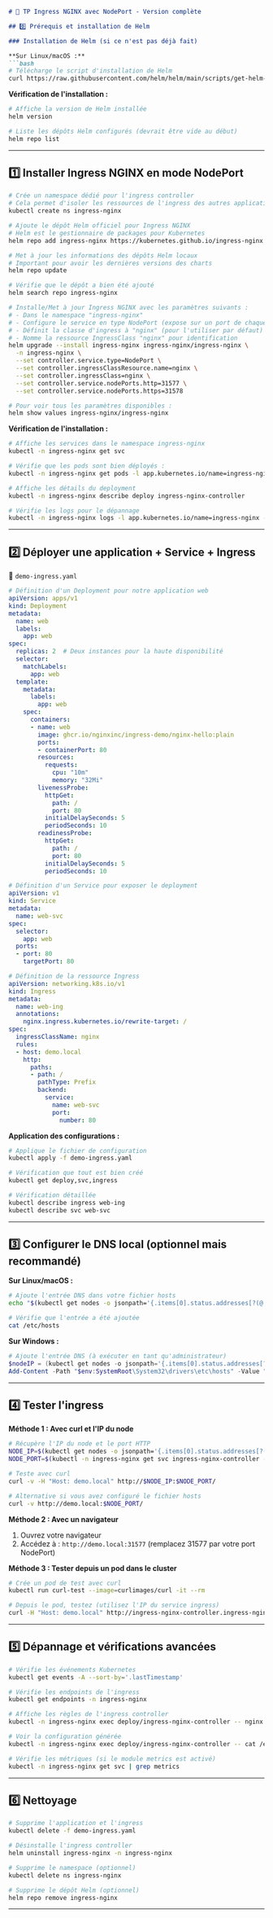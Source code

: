 
```markdown
# 🧪 TP Ingress NGINX avec NodePort - Version complète

## 0️⃣ Prérequis et installation de Helm

### Installation de Helm (si ce n'est pas déjà fait)

**Sur Linux/macOS :**
```bash
# Télécharge le script d'installation de Helm
curl https://raw.githubusercontent.com/helm/helm/main/scripts/get-helm-3 | bash
```

**Vérification de l'installation :**
```bash
# Affiche la version de Helm installée
helm version

# Liste les dépôts Helm configurés (devrait être vide au début)
helm repo list
```
---

## 1️⃣ Installer Ingress NGINX en mode NodePort

```bash
# Crée un namespace dédié pour l'ingress controller
# Cela permet d'isoler les ressources de l'ingress des autres applications
kubectl create ns ingress-nginx

# Ajoute le dépôt Helm officiel pour Ingress NGINX
# Helm est le gestionnaire de packages pour Kubernetes
helm repo add ingress-nginx https://kubernetes.github.io/ingress-nginx

# Met à jour les informations des dépôts Helm locaux
# Important pour avoir les dernières versions des charts
helm repo update

# Vérifie que le dépôt a bien été ajouté
helm search repo ingress-nginx

# Installe/Met à jour Ingress NGINX avec les paramètres suivants :
# - Dans le namespace "ingress-nginx"
# - Configure le service en type NodePort (expose sur un port de chaque node)
# - Définit la classe d'ingress à "nginx" (pour l'utiliser par défaut)
# - Nomme la ressource IngressClass "nginx" pour identification
helm upgrade --install ingress-nginx ingress-nginx/ingress-nginx \
  -n ingress-nginx \
  --set controller.service.type=NodePort \
  --set controller.ingressClassResource.name=nginx \
  --set controller.ingressClass=nginx \
  --set controller.service.nodePorts.http=31577 \
  --set controller.service.nodePorts.https=31578

# Pour voir tous les paramètres disponibles :
helm show values ingress-nginx/ingress-nginx
```

**Vérification de l'installation :**
```bash
# Affiche les services dans le namespace ingress-nginx
kubectl -n ingress-nginx get svc

# Vérifie que les pods sont bien déployés :
kubectl -n ingress-nginx get pods -l app.kubernetes.io/name=ingress-nginx

# Affiche les détails du deployment
kubectl -n ingress-nginx describe deploy ingress-nginx-controller

# Vérifie les logs pour le dépannage
kubectl -n ingress-nginx logs -l app.kubernetes.io/name=ingress-nginx --tail=50
```

---

## 2️⃣ Déployer une application + Service + Ingress

📄 `demo-ingress.yaml`
```yaml
# Définition d'un Deployment pour notre application web
apiVersion: apps/v1
kind: Deployment
metadata:
  name: web
  labels:
    app: web
spec:
  replicas: 2  # Deux instances pour la haute disponibilité
  selector:
    matchLabels:
      app: web
  template:
    metadata:
      labels:
        app: web
    spec:
      containers:
      - name: web
        image: ghcr.io/nginxinc/ingress-demo/nginx-hello:plain
        ports:
        - containerPort: 80
        resources:
          requests:
            cpu: "10m"
            memory: "32Mi"
        livenessProbe:
          httpGet:
            path: /
            port: 80
          initialDelaySeconds: 5
          periodSeconds: 10
        readinessProbe:
          httpGet:
            path: /
            port: 80
          initialDelaySeconds: 5
          periodSeconds: 10

# Définition d'un Service pour exposer le deployment
apiVersion: v1
kind: Service
metadata:
  name: web-svc
spec:
  selector:
    app: web
  ports:
  - port: 80
    targetPort: 80

# Définition de la ressource Ingress
apiVersion: networking.k8s.io/v1
kind: Ingress
metadata:
  name: web-ing
  annotations:
    nginx.ingress.kubernetes.io/rewrite-target: /
spec:
  ingressClassName: nginx
  rules:
  - host: demo.local
    http:
      paths:
      - path: /
        pathType: Prefix
        backend:
          service:
            name: web-svc
            port:
              number: 80
```

**Application des configurations :**
```bash
# Applique le fichier de configuration
kubectl apply -f demo-ingress.yaml

# Vérification que tout est bien créé
kubectl get deploy,svc,ingress

# Vérification détaillée
kubectl describe ingress web-ing
kubectl describe svc web-svc
```

---

## 3️⃣ Configurer le DNS local (optionnel mais recommandé)

**Sur Linux/macOS :**
```bash
# Ajoute l'entrée DNS dans votre fichier hosts
echo "$(kubectl get nodes -o jsonpath='{.items[0].status.addresses[?(@.type=="InternalIP")].address}') demo.local" | sudo tee -a /etc/hosts

# Vérifie que l'entrée a été ajoutée
cat /etc/hosts
```

**Sur Windows :**
```powershell
# Ajoute l'entrée DNS (à exécuter en tant qu'administrateur)
$nodeIP = (kubectl get nodes -o jsonpath='{.items[0].status.addresses[?(@.type=="InternalIP")].address}')
Add-Content -Path "$env:SystemRoot\System32\drivers\etc\hosts" -Value "`ndemo.local $nodeIP" -Force
```

---

## 4️⃣ Tester l'ingress

**Méthode 1 : Avec curl et l'IP du node**
```bash
# Récupère l'IP du node et le port HTTP
NODE_IP=$(kubectl get nodes -o jsonpath='{.items[0].status.addresses[?(@.type=="InternalIP")].address}')
NODE_PORT=$(kubectl -n ingress-nginx get svc ingress-nginx-controller -o jsonpath='{.spec.ports[?(@.name=="http")].nodePort}')

# Teste avec curl
curl -v -H "Host: demo.local" http://$NODE_IP:$NODE_PORT/

# Alternative si vous avez configuré le fichier hosts
curl -v http://demo.local:$NODE_PORT/
```

**Méthode 2 : Avec un navigateur**
1. Ouvrez votre navigateur
2. Accédez à : `http://demo.local:31577` (remplacez 31577 par votre port NodePort)

**Méthode 3 : Tester depuis un pod dans le cluster**
```bash
# Crée un pod de test avec curl
kubectl run curl-test --image=curlimages/curl -it --rm

# Depuis le pod, testez (utilisez l'IP du service ingress)
curl -H "Host: demo.local" http://ingress-nginx-controller.ingress-nginx.svc.cluster.local
```

---

## 5️⃣ Dépannage et vérifications avancées

```bash
# Vérifie les événements Kubernetes
kubectl get events -A --sort-by='.lastTimestamp'

# Vérifie les endpoints de l'ingress
kubectl get endpoints -n ingress-nginx

# Affiche les règles de l'ingress controller
kubectl -n ingress-nginx exec deploy/ingress-nginx-controller -- nginx -t

# Voir la configuration générée
kubectl -n ingress-nginx exec deploy/ingress-nginx-controller -- cat /etc/nginx/nginx.conf

# Vérifie les métriques (si le module metrics est activé)
kubectl -n ingress-nginx get svc | grep metrics
```

---

## 6️⃣ Nettoyage

```bash
# Supprime l'application et l'ingress
kubectl delete -f demo-ingress.yaml

# Désinstalle l'ingress controller
helm uninstall ingress-nginx -n ingress-nginx

# Supprime le namespace (optionnel)
kubectl delete ns ingress-nginx

# Supprime le dépôt Helm (optionnel)
helm repo remove ingress-nginx
```

---